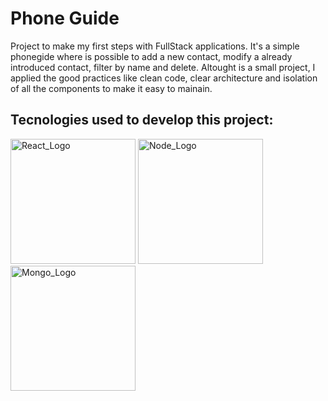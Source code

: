 # Phone Guide

Project to make my first steps with FullStack applications. It's a simple phonegide where is possible to add a new contact, modify a already introduced contact, filter by name and delete. 
Altought is a small project, I applied the good practices like clean code, clear architecture and isolation of all the components to make it easy to mainain.


## Tecnologies used to develop this project:

<img src="https://blog.wildix.com/wp-content/uploads/2020/06/react-logo.jpg" alt="React_Logo" width="200"/>

<img src="https://upload.wikimedia.org/wikipedia/commons/d/d9/Node.js_logo.svg" alt="Node_Logo" width="200"/>

<img src="https://upload.wikimedia.org/wikipedia/commons/thumb/e/eb/Mongodb-ar21.svg/640px-Mongodb-ar21.svg.png" alt="Mongo_Logo" width="200"/>
